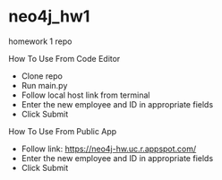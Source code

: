 # neo4j_hw1
 homework 1 repo

How To Use From Code Editor
- Clone repo
- Run main.py
- Follow local host link from terminal
- Enter the new employee and ID in appropriate fields
- Click Submit

How To Use From Public App
- Follow link: https://neo4j-hw.uc.r.appspot.com/
- Enter the new employee and ID in appropriate fields
- Click Submit
